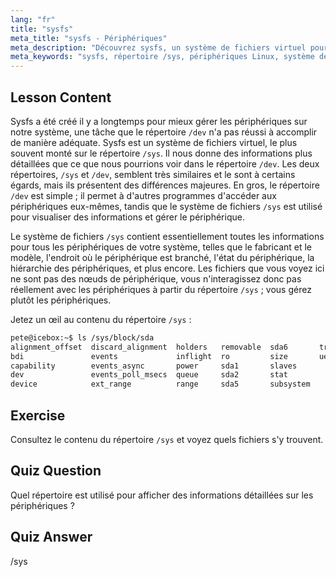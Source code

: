 ```yaml
---
lang: "fr"
title: "sysfs"
meta_title: "sysfs - Périphériques"
meta_description: "Découvrez sysfs, un système de fichiers virtuel pour des informations et une gestion détaillées des périphériques Linux. Comprenez /sys vs /dev. Commencez votre parcours Linux !"
meta_keywords: "sysfs, répertoire /sys, périphériques Linux, système de fichiers virtuel, tutoriel Linux, guide du débutant"
---
```


## Lesson Content

Sysfs a été créé il y a longtemps pour mieux gérer les périphériques sur notre système, une tâche que le répertoire `/dev` n'a pas réussi à accomplir de manière adéquate. Sysfs est un système de fichiers virtuel, le plus souvent monté sur le répertoire `/sys`. Il nous donne des informations plus détaillées que ce que nous pourrions voir dans le répertoire `/dev`. Les deux répertoires, `/sys` et `/dev`, semblent très similaires et le sont à certains égards, mais ils présentent des différences majeures. En gros, le répertoire `/dev` est simple ; il permet à d'autres programmes d'accéder aux périphériques eux-mêmes, tandis que le système de fichiers `/sys` est utilisé pour visualiser des informations et gérer le périphérique.

Le système de fichiers `/sys` contient essentiellement toutes les informations pour tous les périphériques de votre système, telles que le fabricant et le modèle, l'endroit où le périphérique est branché, l'état du périphérique, la hiérarchie des périphériques, et plus encore. Les fichiers que vous voyez ici ne sont pas des nœuds de périphérique, vous n'interagissez donc pas réellement avec les périphériques à partir du répertoire `/sys` ; vous gérez plutôt les périphériques.

Jetez un œil au contenu du répertoire `/sys` :

```bash
pete@icebox:~$ ls /sys/block/sda
alignment_offset  discard_alignment  holders   removable  sda6       trace
bdi               events             inflight  ro         size       uevent
capability        events_async       power     sda1       slaves
dev               events_poll_msecs  queue     sda2       stat
device            ext_range          range     sda5       subsystem
```

## Exercise

Consultez le contenu du répertoire `/sys` et voyez quels fichiers s'y trouvent.

## Quiz Question

Quel répertoire est utilisé pour afficher des informations détaillées sur les périphériques ?

## Quiz Answer

/sys

